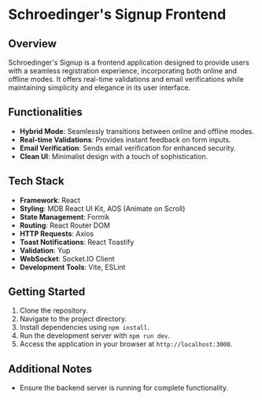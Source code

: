 # Schroedinger's Signup Frontend

## Overview
Schroedinger's Signup is a frontend application designed to provide users with a seamless registration experience, incorporating both online and offline modes. It offers real-time validations and email verifications while maintaining simplicity and elegance in its user interface.

## Functionalities
- **Hybrid Mode**: Seamlessly transitions between online and offline modes.
- **Real-time Validations**: Provides instant feedback on form inputs.
- **Email Verification**: Sends email verification for enhanced security.
- **Clean UI**: Minimalist design with a touch of sophistication.

## Tech Stack
- **Framework**: React
- **Styling**: MDB React UI Kit, AOS (Animate on Scroll)
- **State Management**: Formik
- **Routing**: React Router DOM
- **HTTP Requests**: Axios
- **Toast Notifications**: React Toastify
- **Validation**: Yup
- **WebSocket**: Socket.IO Client
- **Development Tools**: Vite, ESLint

## Getting Started
1. Clone the repository.
2. Navigate to the project directory.
3. Install dependencies using `npm install`.
4. Run the development server with `npm run dev`.
5. Access the application in your browser at `http://localhost:3000`.

## Additional Notes
- Ensure the backend server is running for complete functionality.

